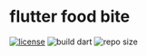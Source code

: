 # flutter food bite

[![license](https://img.shields.io/github/license/slowy07/flutterFoodBite?style=for-the-badge)](./LICENSE)
![build dart](https://img.shields.io/github/workflow/status/slowy07/flutterFoodBite/Dart?style=for-the-badge)
![repo size](https://img.shields.io/github/repo-size/slowy07/flutterFoodBite?style=for-the-badge)
